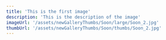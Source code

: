 ```yaml
---
title: 'This is the first image'
description: 'This is the description of the image'
imageUrl: '/assets/newGalleryThumbs/Soon/large/Soon_2.jpg'
thumbUrl: '/assets/newGalleryThumbs/Soon/thumbs/Soon_2.jpg'
---
```

